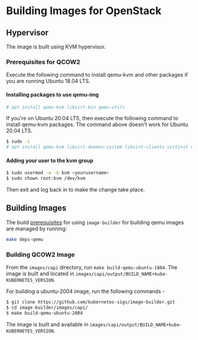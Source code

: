 # Building Images for OpenStack

## Hypervisor

The image is built using KVM hypervisor.

### Prerequisites for QCOW2

Execute the following command to install qemu-kvm and other packages if you are running Ubuntu 18.04 LTS.

#### Installing packages to use qemu-img

```bash
# apt install qemu-kvm libvirt-bin qemu-utils
```

If you're on Ubuntu 20.04 LTS, then execute the following command to install qemu-kvm packages. The command above doesn't work for Ubuntu 20.04 LTS.

```bash
$ sudo -i
# apt install qemu-kvm libvirt-daemon-system libvirt-clients virtinst cpu-checker libguestfs-tools libosinfo-bin
```

#### Adding your user to the kvm group

```bash
$ sudo usermod -a -G kvm <yourusername>
$ sudo chown root:kvm /dev/kvm
```

Then exit and log back in to make the change take place.

## Building Images

The build [prerequisites](../capi.md#prerequisites) for using `image-builder` for
building qemu images are managed by running:

```bash
make deps-qemu
```

### Building QCOW2 Image

From the `images/capi` directory, run `make build-qemu-ubuntu-1804`. The image is built and located in `images/capi/output/BUILD_NAME+kube-KUBERNETES_VERSION`.

For building a ubuntu-2004 image, run the following commands -

```bash
$ git clone https://github.com/kubernetes-sigs/image-builder.git
$ cd image-builder/images/capi/
$ make build-qemu-ubuntu-2004
```
The image is built and available in `images/capi/output/BUILD_NAME+kube-KUBERNETES_VERSION`.
